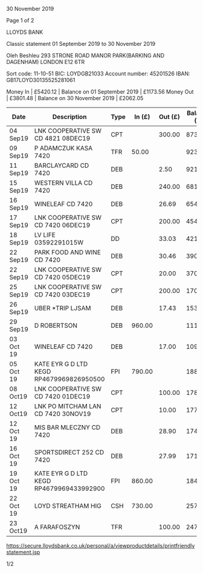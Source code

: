 30 November 2019

Page 1 of 2

LLOYDS BANK

Classic statement
01 September 2019 to 30 November 2019

Oleh Beshleu
293 STRONE ROAD
MANOR PARK(BARKING AND DAGENHAM)
LONDON
E12 6TR

Sort code: 11-10-51
BIC: LOYDGB21033
Account number: 45201526
IBAN: GB17LOYD30135525281061

Money In | £5420.12 | Balance on 01 September 2019 | £1173.56
Money Out | £3801.48 | Balance on 30 November 2019 | £2062.05

| Date | Description | Type | In (£) | Out (£) | Balance (£) |
|------|-------------|------|--------|---------|-------------|
| 04 Sep19 | LNK COOPERATIVE SW CD 4821 08DEC19 | CPT | | 300.00 | 873.56 |
| 09 Sep19 | P ADAMCZUK KASA 7420 | TFR | 50.00 | | 923.56 |
| 11 Sep19 | BARCLAYCARD CD 7420 | DEB | | 2.50 | 921.06 |
| 15 Sep19 | WESTERN VILLA CD 7420 | DEB | | 240.00 | 681.06 |
| 16 Sep19 | WINELEAF CD 7420 | DEB | | 26.69 | 654.37 |
| 17 Sep19 | LNK COOPERATIVE SW CD 7420 06DEC19 | CPT | | 200.00 | 454.37 |
| 18 Sep19 | LV LIFE 03592291015W | DD | | 33.03 | 421.34 |
| 22 Sep19 | PARK FOOD AND WINE CD 7420 | DEB | | 30.46 | 390.88 |
| 22 Sep19 | LNK COOPERATIVE SW CD 7420 05DEC19 | CPT | | 20.00 | 370.88 |
| 25 Sep19 | LNK COOPERATIVE SW CD 7420 03DEC19 | CPT | | 200.00 | 170.88 |
| 26 Sep19 | UBER *TRIP LJSAM | DEB | | 17.43 | 153.45 |
| 29 Sep19 | D ROBERTSON | DEB | 960.00 | | 1113.45 |
| 03 Oct 19 | WINELEAF CD 7420 | DEB | | 17.00 | 1096.45 |
| 05 Oct 19 | KATE EYR G D LTD KEGD RP4679969826950500 | FPI | 790.00 | | 1886.45 |
| 08 Oct19 | LNK COOPERATIVE SW CD 7420 01DEC19 | CPT | | 100.00 | 1786.45 |
| 12 Oct19 | LNK PO MITCHAM LAN CD 7420 30NOV19 | CPT | | 10.00 | 1776.45 |
| 12 Oct 19 | MIS BAR MLECZNY CD 7420 | DEB | | 28.90 | 1747.55 |
| 16 Oct 19 | SPORTSDIRECT 252 CD 7420 | DEB | | 27.99 | 1719.56 |
| 19 Oct 19 | KATE EYR G D LTD KEGD RP4679969433992900 | FPI | 860.00 | | 1849.56 |
| 22 Oct 19 | LOYD STREATHAM HIG | CSH | 730.00 | | 2579.56 |
| 23 Oct19 | A FARAFOSZYN | TFR | | 100.00 | 2479.56 |

https://secure.lloydsbank.co.uk/personal/a/viewproductdetails/printfriendlystatement.jsp

1/2